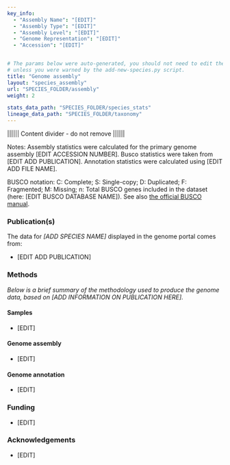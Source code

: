 ```yaml
---
key_info:
  - "Assembly Name": "[EDIT]"
  - "Assembly Type": "[EDIT]"
  - "Assembly Level": "[EDIT]"
  - "Genome Representation": "[EDIT]"
  - "Accession": "[EDIT]"


# The params below were auto-generated, you should not need to edit them...
# unless you were warned by the add-new-species.py script.
title: "Genome assembly"
layout: "species_assembly"
url: "SPECIES_FOLDER/assembly"
weight: 2

stats_data_path: "SPECIES_FOLDER/species_stats"
lineage_data_path: "SPECIES_FOLDER/taxonomy"
---
```


|||||| Content divider - do not remove ||||||

Notes: Assembly statistics were calculated for the primary genome assembly [EDIT ACCESSION NUMBER]. Busco statistics were taken from [EDIT ADD PUBLICATION]. Annotation statistics were calculated using [EDIT ADD FILE NAME].

BUSCO notation: C: Complete; S: Single-copy; D: Duplicated; F: Fragmented; M: Missing; n: Total BUSCO genes included in the dataset (here: [EDIT BUSCO DATABASE NAME]). See also [the official BUSCO manual](https://busco.ezlab.org/busco_userguide.html#interpreting-the-results).

### Publication(s)

The data for *[ADD SPECIES NAME]* displayed in the genome portal comes from:

- [EDIT ADD PUBLICATION]

### Methods

*Below is a brief summary of the methodology used to produce the genome data, based on [ADD INFORMATION ON PUBLICATION HERE].*

#### Samples

- [EDIT]

#### Genome assembly

- [EDIT]

#### Genome annotation

- [EDIT]

### Funding

- [EDIT]

### Acknowledgements

- [EDIT]
